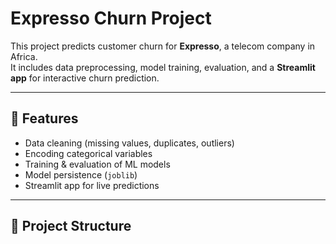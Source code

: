 # Expresso Churn Project

This project predicts customer churn for **Expresso**, a telecom company in Africa.  
It includes data preprocessing, model training, evaluation, and a **Streamlit app** for interactive churn prediction.

---

## 🚀 Features
- Data cleaning (missing values, duplicates, outliers)
- Encoding categorical variables
- Training & evaluation of ML models
- Model persistence (`joblib`)
- Streamlit app for live predictions

---

## 📂 Project Structure
